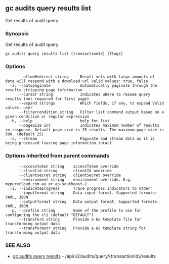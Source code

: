 ## gc audits query results list

Get results of audit query

### Synopsis

Get results of audit query

```
gc audits query results list [transactionId] [flags]
```

### Options

```
      --allowRedirect string     Result sets with large amounts of data will respond with a download url Valid values: true, false
  -a, --autopaginate             Automatically paginate through the results stripping page information
      --cursor string            Indicates where to resume query results (not required for first page)
      --expand strings           Which fields, if any, to expand Valid values: user
      --filtercondition string   Filter list command output based on a given condition or regular expression
  -h, --help                     help for list
      --pageSize int             Indicates maximum number of results in response. Default page size is 25 results. The maximum page size is 500. (default 25)
  -s, --stream                   Paginate and stream data as it is being processed leaving page information intact
```

### Options inherited from parent commands

```
      --accesstoken string    accessToken override
      --clientid string       clientId override
      --clientsecret string   clientSecret override
      --environment string    environment override. E.g. mypurecloud.com.au or ap-southeast-2
  -i, --indicateprogress      Trace progress indicators to stderr
      --inputformat string    Data input format. Supported formats: YAML, JSON
      --outputformat string   Data output format. Supported formats: YAML, JSON
  -p, --profile string        Name of the profile to use for configuring the cli (default "DEFAULT")
      --transform string      Provide a Go template file for transforming output data
      --transformstr string   Provide a Go template string for transforming output data
```

### SEE ALSO

* [gc audits query results](gc_audits_query_results.html)	 - /api/v2/audits/query/{transactionId}/results


